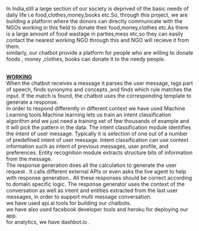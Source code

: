 
In India,still a large section of our society is deprived of the basic needs of daily life i.e food,clothes,money,books etc.So, through this project, we are building a platform where the donors can directly communicate with the NGOs working in this field to donate their food,money,clothes etc.As there is a large amount of food wastage in parties,mess etc,so they can easily contact the nearest working NGO through this and NGO will recieve it from them.<br>
similarly, our chatbot provide a platform for people who are willing to donate foods , money ,clothes, books can donate it to the needy people.


<br><u><b>WORKING</b></u><br>
When the chatbot receives a message it parses the user message, tags part of speech, finds synonyms and concepts ,and finds which rule matches the input. If the match is found, the chatbot uses the corresponding template to generate a response.<br>
In order to respond differently in different context we have used Machine Learning tools.Machine learning lets us train an intent classification algorithm and we just need a training set of few thousands of example and it will pick the pattern in the data. The intent classification module identifies the intent of user message. Typically it is selection of one out of a number of predefined intent of user message. Intent classification can use context information such as intent of previous messages, user profile, and preferences. Entity recognition module extracts structure bits of information from the message.
<br>
 The response generation does all the calculation to generate the user request . It calls different external APIs or even asks the live agent to help with response generation.. All these responses should be correct according to domain specific logic. The response generator uses the context of the conversation as well as intent and entities extracted from the last user messages, in order to support multi message conversation.
 <br>
 we have used api.ai tools for building our chatbots.<br>
 we have also used facebook developer tools and heroku for deploying our app.<br> 
for analytics, we have dashbot.io .

